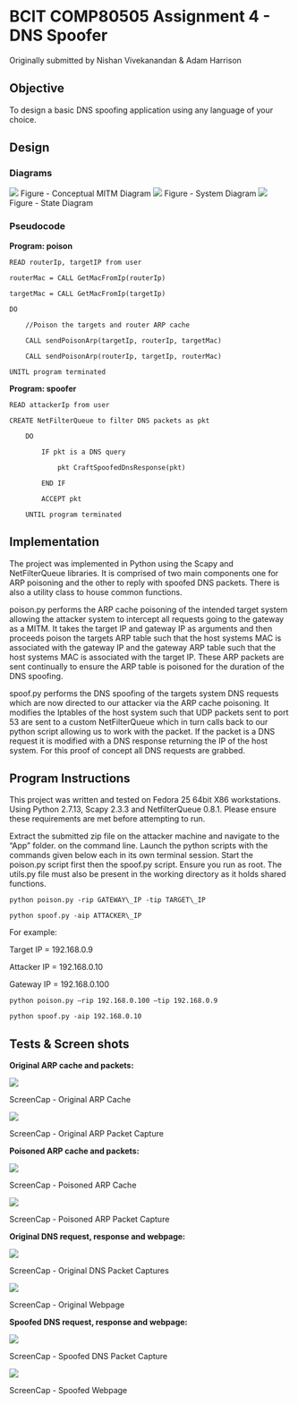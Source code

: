 # BCIT COMP80505 Assignment 4 - DNS Spoofer

Originally submitted by Nishan Vivekanandan & Adam Harrison

## Objective 

To design a basic DNS spoofing application using any language of your choice.

## Design

### Diagrams


![](.//media/diagram1.PNG)
Figure - Conceptual MITM Diagram
![](.//media/diagram2.PNG)
Figure - System Diagram
![](.//media/diagram3.PNG)
Figure - State Diagram

### Pseudocode

**Program: poison**
```
READ routerIp, targetIP from user

routerMac = CALL GetMacFromIp(routerIp)

targetMac = CALL GetMacFromIp(targetIp)

DO

    //Poison the targets and router ARP cache

    CALL sendPoisonArp(targetIp, routerIp, targetMac)

    CALL sendPoisonArp(routerIp, targetIp, routerMac)

UNITL program terminated
```
**Program: spoofer**
```
READ attackerIp from user

CREATE NetFilterQueue to filter DNS packets as pkt

    DO

        IF pkt is a DNS query

            pkt CraftSpoofedDnsResponse(pkt)

        END IF

        ACCEPT pkt

    UNTIL program terminated
```
## Implementation

The project was implemented in Python using the Scapy and NetFilterQueue
libraries. It is comprised of two main components one for ARP poisoning
and the other to reply with spoofed DNS packets. There is also a utility
class to house common functions.

­­­­poison.py performs the ARP cache poisoning of the intended target
system allowing the attacker system to intercept all requests going to
the gateway as a MITM. It takes the target IP and gateway IP as
arguments and then proceeds poison the targets ARP table such that the
host systems MAC is associated with the gateway IP and the gateway ARP
table such that the host systems MAC is associated with the target IP.
These ARP packets are sent continually to ensure the ARP table is
poisoned for the duration of the DNS spoofing.

spoof.py performs the DNS spoofing of the targets system DNS requests
which are now directed to our attacker via the ARP cache poisoning. It
modifies the Iptables of the host system such that UDP packets sent to
port 53 are sent to a custom NetFilterQueue which in turn calls back to
our python script allowing us to work with the packet. If the packet is
a DNS request it is modified with a DNS response returning the IP of the
host system. For this proof of concept all DNS requests are grabbed.

## Program Instructions

This project was written and tested on Fedora 25 64bit X86 workstations.
Using Python 2.7.13, Scapy 2.3.3 and NetfilterQueue 0.8.1. Please ensure
these requirements are met before attempting to run.

Extract the submitted zip file on the attacker machine and navigate to
the “App” folder. on the command line. Launch the python scripts with
the commands given below each in its own terminal session. Start the
poison.py script first then the spoof.py script. Ensure you run as root.
The utils.py file must also be present in the working directory as it
holds shared functions.

`python poison.py -rip GATEWAY\_IP -tip TARGET\_IP`

`python spoof.py -aip ATTACKER\_IP `

For example:

Target IP = 192.168.0.9

Attacker IP = 192.168.0.10

Gateway IP = 192.168.0.100

`python poison.py –rip 192.168.0.100 –tip 192.168.0.9`

`python spoof.py -aip 192.168.0.10`

## Tests & Screen shots

**Original ARP cache and packets:**

![](.//media/image4.png)

ScreenCap - Original ARP Cache

![](.//media/image5.png)

ScreenCap - Original ARP Packet Capture

**Poisoned ARP cache and packets:**

![](.//media/image6.png)

ScreenCap - Poisoned ARP Cache

![](.//media/image7.png)

ScreenCap - Poisoned ARP Packet Capture

**Original DNS request, response and webpage:**

![](.//media/image8.png)

ScreenCap - Original DNS Packet Captures

![](.//media/image9.png)

ScreenCap - Original Webpage

**Spoofed DNS request, response and webpage:**

![](.//media/image10.png)

ScreenCap - Spoofed DNS Packet Capture

![](.//media/image11.png)

ScreenCap - Spoofed Webpage
